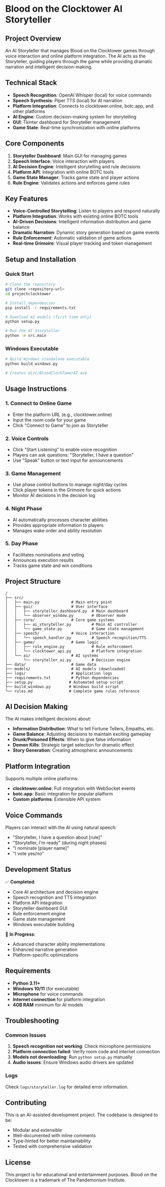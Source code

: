 # Blood on the Clocktower AI Storyteller

## Project Overview
An AI Storyteller that manages Blood on the Clocktower games through voice interaction and online platform integration. The AI acts as the Storyteller, guiding players through the game while providing dramatic narration and intelligent decision-making.

## Technical Stack
- **Speech Recognition**: OpenAI Whisper (local) for voice commands
- **Speech Synthesis**: Piper TTS (local) for AI narration
- **Platform Integration**: Connects to clocktower.online, botc.app, and other platforms
- **AI Engine**: Custom decision-making system for storytelling
- **GUI**: Tkinter dashboard for Storyteller management
- **Game State**: Real-time synchronization with online platforms

## Core Components
1. **Storyteller Dashboard**: Main GUI for managing games
2. **Speech Interface**: Voice interaction with players
3. **AI Decision Engine**: Intelligent storytelling and rule decisions
4. **Platform API**: Integration with online BOTC tools
5. **Game State Manager**: Tracks game state and player actions
6. **Rule Engine**: Validates actions and enforces game rules

## Key Features
- **Voice-Controlled Storytelling**: Listen to players and respond naturally
- **Platform Integration**: Works with existing online BOTC tools
- **AI-Driven Decisions**: Intelligent information distribution and game balance
- **Dramatic Narration**: Dynamic story generation based on game events
- **Rule Enforcement**: Automatic validation of game actions
- **Real-time Grimoire**: Visual player tracking and token management

## Setup and Installation

### Quick Start
```bash
# Clone the repository
git clone <repository-url>
cd projectclocktower

# Install dependencies
pip install -r requirements.txt

# Download AI models (first time only)
python setup.py

# Run the AI Storyteller
python -m src.main
```

### Windows Executable
```bash
# Build Windows standalone executable
python build_windows.py

# Creates dist/BloodClockTowerAI.exe
```

## Usage Instructions

### 1. Connect to Online Game
- Enter the platform URL (e.g., clocktower.online)
- Input the room code for your game
- Click "Connect to Game" to join as Storyteller

### 2. Voice Controls
- Click "Start Listening" to enable voice recognition
- Players can ask questions: "Storyteller, I have a question"
- Use "Speak" button or text input for announcements

### 3. Game Management
- Use phase control buttons to manage night/day cycles
- Click player tokens in the Grimoire for quick actions
- Monitor AI decisions in the decision log

### 4. Night Phase
- AI automatically processes character abilities
- Provides appropriate information to players
- Manages wake order and ability resolution

### 5. Day Phase
- Facilitates nominations and voting
- Announces execution results
- Tracks game state and win conditions

## Project Structure
```
/
├── src/
│   ├── main.py              # Main entry point
│   ├── gui/                 # User interface
│   │   ├── storyteller_dashboard.py  # Main dashboard
│   │   └── observer_window.py        # Observer mode
│   ├── core/                # Core game systems
│   │   ├── ai_storyteller.py         # Main AI controller
│   │   └── game_state.py             # Game state management
│   ├── speech/              # Voice interaction
│   │   └── speech_handler.py         # Speech recognition/TTS
│   ├── game/                # Game logic
│   │   ├── rule_engine.py            # Rule enforcement
│   │   └── clocktower_api.py         # Platform integration
│   └── ai/                  # AI systems
│       └── storyteller_ai.py         # Decision engine
├── data/                    # Game data
├── models/                  # AI models (downloaded)
├── logs/                    # Application logs
├── requirements.txt         # Python dependencies
├── setup.py                # Automated setup script
├── build_windows.py        # Windows build script
└── rules.md                # Complete game rules reference
```

## AI Decision Making

The AI makes intelligent decisions about:
- **Information Distribution**: What to tell Fortune Tellers, Empaths, etc.
- **Game Balance**: Adjusting decisions to maintain exciting gameplay
- **Drunk/Poisoned Effects**: When to give false information
- **Demon Kills**: Strategic target selection for dramatic effect
- **Story Generation**: Creating atmospheric announcements

## Platform Integration

Supports multiple online platforms:
- **clocktower.online**: Full integration with WebSocket events
- **botc.app**: Basic integration for popular platform
- **Custom platforms**: Extensible API system

## Voice Commands

Players can interact with the AI using natural speech:
- "Storyteller, I have a question about [rule]"
- "Storyteller, I'm ready" (during night phases)
- "I nominate [player name]"
- "I vote yes/no"

## Development Status
✅ **Completed**:
- Core AI architecture and decision engine
- Speech recognition and TTS integration
- Platform API integration
- Storyteller dashboard GUI
- Rule enforcement engine
- Game state management
- Windows executable building

🔄 **In Progress**:
- Advanced character ability implementations
- Enhanced narrative generation
- Platform-specific optimizations

## Requirements
- **Python 3.11+**
- **Windows 10/11** (for executable)
- **Microphone** for voice commands
- **Internet connection** for platform integration
- **4GB RAM** minimum for AI models

## Troubleshooting

### Common Issues
1. **Speech recognition not working**: Check microphone permissions
2. **Platform connection failed**: Verify room code and internet connection
3. **Models not downloading**: Run `python setup.py` manually
4. **Audio issues**: Ensure Windows audio drivers are updated

### Logs
Check `logs/storyteller.log` for detailed error information.

## Contributing
This is an AI-assisted development project. The codebase is designed to be:
- Modular and extensible
- Well-documented with inline comments
- Type-hinted for better maintainability
- Tested with comprehensive validation

## License
This project is for educational and entertainment purposes. Blood on the Clocktower is a trademark of The Pandemonium Institute.